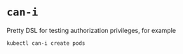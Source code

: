 # `can-i`
Pretty DSL for testing authorization privileges, for example

```sh
kubectl can-i create pods
```
